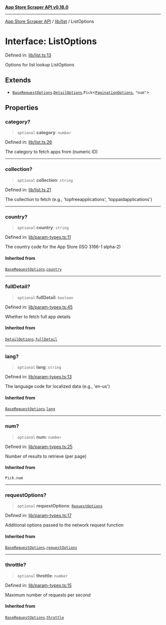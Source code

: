 [**App Store Scraper API v0.18.0**](../../../README.md)

***

[App Store Scraper API](../../../modules.md) / [lib/list](../README.md) / ListOptions

# Interface: ListOptions

Defined in: [lib/list.ts:13](https://github.com/facundoolano/app-store-scraper/blob/1e0c65b171e0bad4a38692c4616a992bb494cdd4/lib/list.ts#L13)

Options for list lookup
 ListOptions

## Extends

- [`BaseRequestOptions`](../../param-types/interfaces/BaseRequestOptions.md).[`DetailOptions`](../../param-types/interfaces/DetailOptions.md).`Pick`\<[`PaginationOptions`](../../param-types/interfaces/PaginationOptions.md), `"num"`\>

## Properties

### category?

> `optional` **category**: `number`

Defined in: [lib/list.ts:26](https://github.com/facundoolano/app-store-scraper/blob/1e0c65b171e0bad4a38692c4616a992bb494cdd4/lib/list.ts#L26)

The category to fetch apps from (numeric ID)

***

### collection?

> `optional` **collection**: `string`

Defined in: [lib/list.ts:21](https://github.com/facundoolano/app-store-scraper/blob/1e0c65b171e0bad4a38692c4616a992bb494cdd4/lib/list.ts#L21)

The collection to fetch (e.g., 'topfreeapplications', 'toppaidapplications')

***

### country?

> `optional` **country**: `string`

Defined in: [lib/param-types.ts:11](https://github.com/facundoolano/app-store-scraper/blob/1e0c65b171e0bad4a38692c4616a992bb494cdd4/lib/param-types.ts#L11)

The country code for the App Store (ISO 3166-1 alpha-2)

#### Inherited from

[`BaseRequestOptions`](../../param-types/interfaces/BaseRequestOptions.md).[`country`](../../param-types/interfaces/BaseRequestOptions.md#country)

***

### fullDetail?

> `optional` **fullDetail**: `boolean`

Defined in: [lib/param-types.ts:45](https://github.com/facundoolano/app-store-scraper/blob/1e0c65b171e0bad4a38692c4616a992bb494cdd4/lib/param-types.ts#L45)

Whether to fetch full app details

#### Inherited from

[`DetailOptions`](../../param-types/interfaces/DetailOptions.md).[`fullDetail`](../../param-types/interfaces/DetailOptions.md#fulldetail)

***

### lang?

> `optional` **lang**: `string`

Defined in: [lib/param-types.ts:13](https://github.com/facundoolano/app-store-scraper/blob/1e0c65b171e0bad4a38692c4616a992bb494cdd4/lib/param-types.ts#L13)

The language code for localized data (e.g., 'en-us')

#### Inherited from

[`BaseRequestOptions`](../../param-types/interfaces/BaseRequestOptions.md).[`lang`](../../param-types/interfaces/BaseRequestOptions.md#lang)

***

### num?

> `optional` **num**: `number`

Defined in: [lib/param-types.ts:25](https://github.com/facundoolano/app-store-scraper/blob/1e0c65b171e0bad4a38692c4616a992bb494cdd4/lib/param-types.ts#L25)

Number of results to retrieve (per page)

#### Inherited from

`Pick.num`

***

### requestOptions?

> `optional` **requestOptions**: [`RequestOptions`](../../utils/http-client/interfaces/RequestOptions.md)

Defined in: [lib/param-types.ts:17](https://github.com/facundoolano/app-store-scraper/blob/1e0c65b171e0bad4a38692c4616a992bb494cdd4/lib/param-types.ts#L17)

Additional options passed to the network request function

#### Inherited from

[`BaseRequestOptions`](../../param-types/interfaces/BaseRequestOptions.md).[`requestOptions`](../../param-types/interfaces/BaseRequestOptions.md#requestoptions)

***

### throttle?

> `optional` **throttle**: `number`

Defined in: [lib/param-types.ts:15](https://github.com/facundoolano/app-store-scraper/blob/1e0c65b171e0bad4a38692c4616a992bb494cdd4/lib/param-types.ts#L15)

Maximum number of requests per second

#### Inherited from

[`BaseRequestOptions`](../../param-types/interfaces/BaseRequestOptions.md).[`throttle`](../../param-types/interfaces/BaseRequestOptions.md#throttle)
